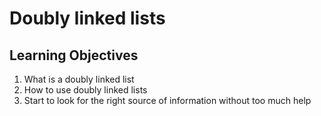 # Doubly linked lists
## Learning Objectives
1. What is a doubly linked list
2. How to use doubly linked lists
3. Start to look for the right source of information without too much help

